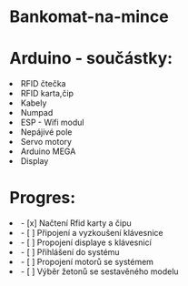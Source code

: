 # Bankomat-na-mince
<h1> Arduino - součástky: </h1> 
<li> RFID čtečka </li>
<li> RFID karta,čip</li>
<li> Kabely</li>
<li> Numpad</li>
<li> ESP - Wifi modul</li>
<li> Nepájivé pole</li>
<li> Servo motory</li>
<li> Arduino MEGA</li>
<li> Display</li>

<h1>Progres:</h1>
<li>- [x] Načtení Rfid karty a čipu</li>
<li>- [ ] Připojení a vyzkoušení klávesnice</li>
<li>- [ ] Propojení displaye s klávesnicí</li>
<li>- [ ] Přihlášení do systému</li>
<li>- [ ] Propojení motorů se systémem </li>
<li>- [ ] Výběr žetonů se sestavěného modelu </li>
